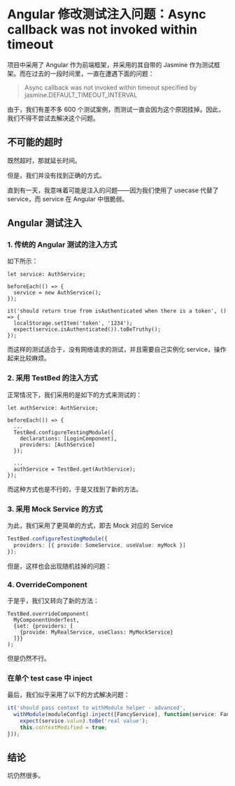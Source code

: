 # Angular 修改测试注入问题：Async callback was not invoked within timeout

项目中采用了 Angular 作为前端框架，并采用的其自带的 Jasmine 作为测试框架。而在过去的一段时间里，一直在遭遇下面的问题：

> Async callback was not invoked within timeout specified by jasmine.DEFAULT_TIMEOUT_INTERVAL

由于，我们有差不多 600 个测试案例，而测试一直会因为这个原因挂掉。因此，我们不得不尝试去解决这个问题。

## 不可能的超时

既然超时，那就延长时间。

但是，我们并没有找到正确的方式。

直到有一天，我意味着可能是注入的问题——因为我们使用了 usecase 代替了 service，而 service 在 Angular 中很脆弱。

## Angular 测试注入


### 1. 传统的 Angular 测试的注入方式

如下所示：

```
let service: AuthService;

beforeEach(() => {
  service = new AuthService();
});

it('should return true from isAuthenticated when there is a token', () => {
  localStorage.setItem('token', '1234');
  expect(service.isAuthenticated()).toBeTruthy();
});
```

而这样的测试适合于，没有网络请求的测试，并且需要自己实例化 service，操作起来比较麻烦。

### 2. 采用 TestBed 的注入方式

正常情况下，我们采用的是如下的方式来测试的：

```
let authService: AuthService;

beforeEach(() => {
  ...
  TestBed.configureTestingModule({
    declarations: [LoginComponent],
    providers: [AuthService]
  });

  ...
  authService = TestBed.get(AuthService);
});
```

而这种方式也是不行的，于是又找到了新的方法。

### 3. 采用 Mock Service 的方式

为此，我们采用了更简单的方式，即去 Mock 对应的 Service

```typescript
TestBed.configureTestingModule({
  providers: [{ provide: SomeService, useValue: myMock }]
});
```

但是，这样也会出现随机挂掉的问题：

### 4. OverrideComponent

于是乎，我们又转向了新的方法：

```
TestBed.overrideComponent(
  MyComponentUnderTest,
  {set: {providers: [
    {provide: MyRealService, useClass: MyMockService}
  ]}}
);
```

但是仍然不行。

### 在单个 test case 中 inject

最后，我们似乎采用了以下的方式解决问题：

```typescript
it('should pass context to withModule helper - advanced',
  withModule(moduleConfig).inject([FancyService], function(service: FancyService) {
    expect(service.value).toBe('real value');
    this.contextModified = true;
}));
```

## 结论

坑仍然很多。

